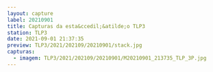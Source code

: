 ```yaml
---
layout: capture
label: 20210901
title: Capturas da esta&ccedil;&atilde;o TLP3
station: TLP3
date: 2021-09-01 21:37:35
preview: TLP3/2021/202109/20210901/stack.jpg
capturas:
  - imagem: TLP3/2021/202109/20210901/M20210901_213735_TLP_3P.jpg
---
```

